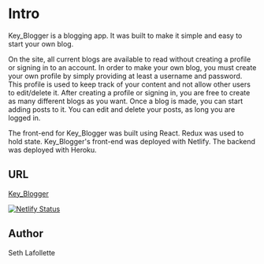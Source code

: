 # Intro

Key_Blogger is a blogging app.  It was built to make it simple and easy to start your own blog.

On the site, all current blogs are available to read without creating a profile or signing in to an account. In order to make your own blog, you must create your own profile by simply providing at least a username and password.  This profile is used to keep track of your content and not allow other users to edit/delete it.  After creating a profile or signing in, you are free to create as many different blogs as you want.  Once a blog is made, you can start adding posts to it.  You can edit and delete your posts, as long you are logged in.

The front-end for Key_Blogger was built using React.  Redux was used to hold state.  Key_Blogger's front-end was deployed with Netlify. The backend was deployed with Heroku.

## URL

[Key_Blogger](https://key-blogger.netlify.app/)

[![Netlify Status](https://api.netlify.com/api/v1/badges/3e3f6645-7cb7-4635-ba17-4d2cbba84dec/deploy-status)](https://key-blogger.netlify.app/)

## Author

Seth Lafollette
